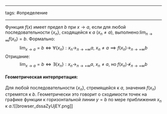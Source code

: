 ___
tags: #определение 
___
Функция $f(x)$ имеет предел $b$ при $x \to a$, если для любой последовательности $\{x_n\}$, сходящейся к $a$ ($x_n \neq a$), выполнено:$\lim_{n \to \infty} f(x_n) = b.$
Формально:$$\lim_{ x \to a} =b \iff \forall \{x_{n}\}:x_{n}\to_{n\to +\infty } a, \ x_{n}\neq a\implies f(x_{n})\to_{n\to +\infty } b$$
Отрицание:$$\lim_{ x \to a} =b \iff \exists \{x_{n}\}:x_{n}\to_{n\to +\infty } a, \ x_{n}\neq a,\ \text{но}\ f(x_{n})\nrightarrow_{n\to +\infty } b$$


#### **Геометрическая интерпретация:**

Для любой последовательности $\{x_n\},$ стремящейся к $a$, значения $f(x_n)$ стремятся к $b$. Геометрически это говорит о сходимости точек на графике функции к горизонтальной линии $y = b$ по мере приближения $x_n$​ к $a$.![[browser_dssaZyUjEY.png]]